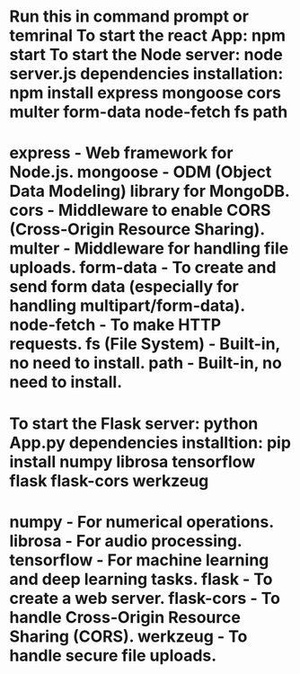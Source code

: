 Run this in command prompt or temrinal 
To start the react App:
         npm start 
To start the Node server:
        node server.js 
    dependencies installation: npm install express mongoose cors multer form-data node-fetch fs path
=======================================
express - Web framework for Node.js.
mongoose - ODM (Object Data Modeling) library for MongoDB.
cors - Middleware to enable CORS (Cross-Origin Resource Sharing).
multer - Middleware for handling file uploads.
form-data - To create and send form data (especially for handling multipart/form-data).
node-fetch - To make HTTP requests.
fs (File System) - Built-in, no need to install.
path - Built-in, no need to install.
========================================
To start the Flask server:
        python App.py
    dependencies installtion: pip install numpy librosa tensorflow flask flask-cors werkzeug
========================================
numpy - For numerical operations.
librosa - For audio processing.
tensorflow - For machine learning and deep learning tasks.
flask - To create a web server.
flask-cors - To handle Cross-Origin Resource Sharing (CORS).
werkzeug - To handle secure file uploads.
========================================